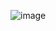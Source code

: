 ![image](https://user-images.githubusercontent.com/93469027/189129523-c48aac2c-37ab-4ae0-a484-7ea70b9d3e29.png)
